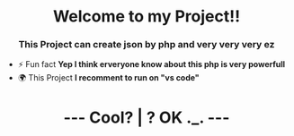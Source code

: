 <h1 align="center">Welcome to my Project!!</h1>
<h3 align="center">This Project can create json by php and very very very ez</h3>

- ⚡ Fun fact **Yep I think erveryone know about this php is very powerfull**
- 🌍 This Project **I recomment to run on "vs code"**
<h1 align="center">--- Cool? | ? OK ._. --- </h1>
